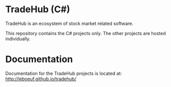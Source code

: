 # TradeHub (C#)

TradeHub is an ecosystem of stock market related software.

This repository contains the C# projects only. The other projects are hosted individually.

# Documentation

Documentation for the TradeHub projects is located at: http://leboeuf.github.io/tradehub/

